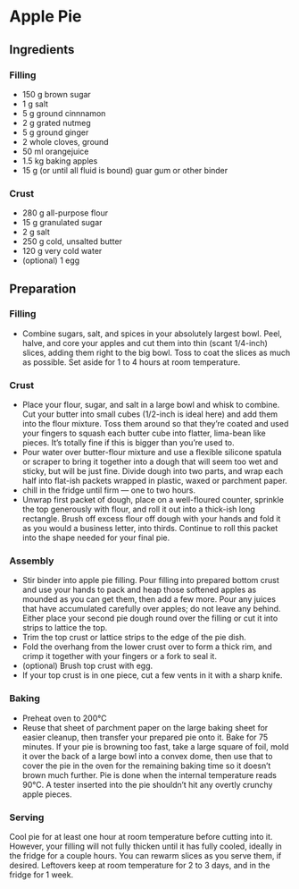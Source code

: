 Apple Pie
=========

<!-- based on Smitten Kitchen https://smittenkitchen.com/2018/10/even-more-perfect-apple-pie/ -->

Ingredients
-----------

### Filling
* 150 g brown sugar
* 1 g salt
* 5 g ground cinnnamon
* 2 g grated nutmeg
* 5 g ground ginger
* 2 whole cloves, ground
* 50 ml orangejuice
* 1.5 kg baking apples
* 15 g (or until all fluid is bound) guar gum or other binder

### Crust

<!-- based on Smitten Kitchen https://smittenkitchen.com/2019/03/extra-flaky-pie-crust/ -->

* 280 g all-purpose flour
* 15 g granulated sugar
* 2 g salt
* 250 g cold, unsalted butter
* 120 g very cold water
* (optional) 1 egg

Preparation
-----------

### Filling
* Combine sugars, salt, and spices in your absolutely largest bowl. Peel, halve, and core your apples and cut them into thin (scant 1/4-inch) slices, adding them right to the big bowl. Toss to coat the slices as much as possible. Set aside for 1 to 4 hours at room temperature.

### Crust

<!-- Lattice Instructions https://food52.com/blog/13572-master-the-traditional-lattice-top-pie-then-try-7-fun-riffs -->

* Place your flour, sugar, and salt in a large bowl and whisk to combine. Cut your butter into small cubes (1/2-inch is ideal here) and add them into the flour mixture. Toss them around so that they’re coated and used your fingers to squash each butter cube into flatter, lima-bean like pieces. It’s totally fine if this is bigger than you’re used to.
* Pour water over butter-flour mixture and use a flexible silicone spatula or scraper to bring it together into a dough that will seem too wet and sticky, but will be just fine. Divide dough into two parts, and wrap each half into flat-ish packets wrapped in plastic, waxed or parchment paper.
* chill in the fridge until firm — one to two hours.
* Unwrap first packet of dough, place on a well-floured counter, sprinkle the top generously with flour, and roll it out into a thick-ish long rectangle. Brush off excess flour off dough with your hands and fold it as you would a business letter, into thirds. Continue to roll this packet into the shape needed for your final pie.

### Assembly
* Stir binder into apple pie filling. Pour filling into prepared bottom crust and use your hands to pack and heap those softened apples as mounded as you can get them, then add a few more. Pour any juices that have accumulated carefully over apples; do not leave any behind. Either place your second pie dough round over the filling or cut it into strips to lattice the top.
* Trim the top crust or lattice strips to the edge of the pie dish.
* Fold the overhang from the lower crust over to form a thick rim, and crimp it together with your fingers or a fork to seal it.
* (optional) Brush top crust with egg.
* If your top crust is in one piece, cut a few vents in it with a sharp knife.

### Baking
* Preheat oven to 200°C
* Reuse that sheet of parchment paper on the large baking sheet for easier cleanup, then transfer your prepared pie onto it. Bake for 75 minutes. If your pie is browning too fast, take a large square of foil, mold it over the back of a large bowl into a convex dome, then use that to cover the pie in the oven for the remaining baking time so it doesn’t brown much further. Pie is done when the internal temperature reads 90°C. A tester inserted into the pie shouldn’t hit any overtly crunchy apple pieces.

### Serving
Cool pie for at least one hour at room temperature before cutting into it. However, your filling will not fully thicken until it has fully cooled, ideally in the fridge for a couple hours. You can rewarm slices as you serve them, if desired. Leftovers keep at room temperature for 2 to 3 days, and in the fridge for 1 week.
